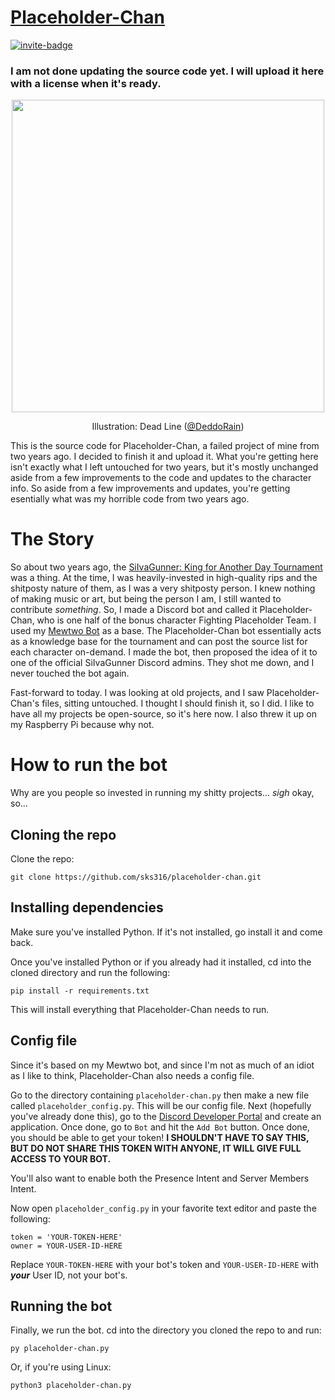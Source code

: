 # [Placeholder-Chan](https://mojo.highquality.rip)
[![invite-badge][]][invite]

### I am not done updating the source code yet. I will upload it here with a license when it's ready.


<p align="center">
  <img height=500 src="https://mojo.highquality.rip/wp-content/uploads/2019/08/placeholder-chan.png">
</p>
<p align="center">
  Illustration: Dead Line (<a href="https://twitter.com/DeddoRain">@DeddoRain</a>)
</p>


This is the source code for Placeholder-Chan, a failed project of mine from two years ago. I decided to finish it and upload it. What you're getting here isn't exactly what I left untouched for two years, but it's mostly unchanged aside from a few improvements to the code and updates to the character info. So aside from a few improvements and updates, you're getting esentially what was my horrible code from two years ago.

# The Story
So about two years ago, the [SiIvaGunner: King for Another Day Tournament](https://siivagunner.fandom.com/wiki/King_for_Another_Day_Tournament) was a thing. At the time, I was heavily-invested in high-quality rips and the shitposty nature of them, as I was a very shitposty person. I knew nothing of making music or art, but being the person I am, I still wanted to contribute *something*. So, I made a Discord bot and called it Placeholder-Chan, who is one half of the bonus character Fighting Placeholder Team. I used my [Mewtwo Bot](https://github.com/sks316/mewtwo-bot) as a base. The Placeholder-Chan bot essentially acts as a knowledge base for the tournament and can post the source list for each character on-demand. I made the bot, then proposed the idea of it to one of the official SiIvaGunner Discord admins. They shot me down, and I never touched the bot again.

Fast-forward to today. I was looking at old projects, and I saw Placeholder-Chan's files, sitting untouched. I thought I should finish it, so I did. I like to have all my projects be open-source, so it's here now. I also threw it up on my Raspberry Pi because why not.

# How to run the bot
Why are you people so invested in running my shitty projects... *sigh* okay, so...

## Cloning the repo
Clone the repo:
```
git clone https://github.com/sks316/placeholder-chan.git
```
## Installing dependencies
Make sure you've installed Python. If it's not installed, go install it and come back.

Once you've installed Python or if you already had it installed, cd into the cloned directory and run the following:
```
pip install -r requirements.txt
```
This will install everything that Placeholder-Chan needs to run.
## Config file
Since it's based on my Mewtwo bot, and since I'm not as much of an idiot as I like to think, Placeholder-Chan also needs a config file.

Go to the directory containing `placeholder-chan.py` then make a new file called `placeholder_config.py`. This will be our config file.
Next (hopefully you've already done this), go to the [Discord Developer Portal](https://discordapp.com/developers/applications/) and create an application. Once done, go to `Bot` and hit the `Add Bot` button. Once done, you should be able to get your token! **I SHOULDN'T HAVE TO SAY THIS, BUT DO NOT SHARE THIS TOKEN WITH ANYONE, IT WILL GIVE FULL ACCESS TO YOUR BOT.**

You'll also want to enable both the Presence Intent and Server Members Intent.

Now open `placeholder_config.py` in your favorite text editor and paste the following:
```
token = 'YOUR-TOKEN-HERE'
owner = YOUR-USER-ID-HERE
```
Replace `YOUR-TOKEN-HERE` with your bot's token and `YOUR-USER-ID-HERE` with ***your*** User ID, not your bot's.
## Running the bot
Finally, we run the bot. cd into the directory you cloned the repo to and run:
```
py placeholder-chan.py
```
Or, if you're using Linux:
```
python3 placeholder-chan.py
```


[invite]: https://example.com
[invite-badge]: https://img.shields.io/badge/invite%20placeholder—chan-click%20here-black.svg?style=for-the-badge&colorB=7289DA
